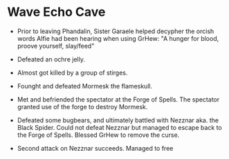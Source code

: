# Wave Echo Cave

- Prior to leaving Phandalin, Sister Garaele helped decypher the orcish words Alfie had been hearing when using GrHew: "A hunger for blood, proove yourself, slay/feed"

- Defeated an ochre jelly.
- Almost got killed by a group of stirges.
- Founght and defeated Mormesk the flameskull. 
- Met and befriended the spectator at the Forge of Spells. The spectator granted use of the forge to destroy Mormesk.
- Defeated some bugbears, and ultimately battled with Nezznar aka. the Black Spider. Could not defeat Nezznar but managed to escape back to the Forge of Spells. Blessed GrHew to remove the curse.
- Second attack on Nezznar succeeds. Managed to free 